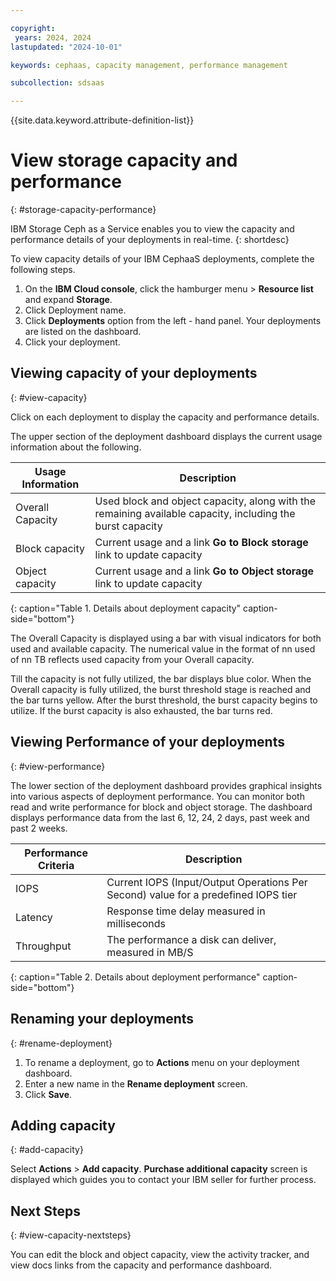 ```yaml
---

copyright:
 years: 2024, 2024
lastupdated: "2024-10-01"

keywords: cephaas, capacity management, performance management

subcollection: sdsaas

---
```


{{site.data.keyword.attribute-definition-list}}

# View storage capacity and performance
{: #storage-capacity-performance}

IBM Storage Ceph as a Service enables you to view the capacity and performance details of your deployments in real-time.
{: shortdesc}

To view capacity details of your IBM CephaaS deployments, complete the following steps.

1. On the **IBM Cloud console**, click the hamburger menu > **Resource list** and expand **Storage**.
2. Click Deployment name.
3. Click **Deployments** option from the left - hand panel. Your deployments are listed on the dashboard.
4. Click your deployment.


## Viewing capacity of your deployments
{: #view-capacity}

Click on each deployment to display the capacity and performance details.

The upper section of the deployment dashboard displays the current usage information about the following.

| Usage Information | Description |
|-------|-------------|
| Overall Capacity | Used block and object capacity, along with the remaining available capacity, including the burst capacity|
| Block capacity | Current usage and a link **Go to Block storage** link to update capacity|
| Object capacity | Current usage and a link **Go to Object storage** link to update capacity |
{: caption="Table 1. Details about deployment capacity" caption-side="bottom"}

The Overall Capacity is displayed using a bar with visual indicators for both used and available capacity. The numerical value in the format of nn used of nn TB reflects used capacity from your Overall capacity.

Till the capacity is not fully utilized, the bar displays blue color. When the Overall capacity is fully utilized, the burst threshold stage is reached and the bar turns yellow. After the burst threshold, the burst capacity begins to utilize. 
If the burst capacity is also exhausted, the bar turns red.

## Viewing Performance of your deployments
{: #view-performance}

The lower section of the deployment dashboard provides graphical insights into various aspects of deployment performance. You can monitor both read and write performance for block and object storage. The dashboard displays performance data from the last 6, 12, 24, 2 days, past week and past 2 weeks.

| Performance Criteria | Description |
|-------|-------------|
| IOPS | Current IOPS (Input/Output Operations Per Second) value for a predefined IOPS tier |
| Latency | Response time delay measured in milliseconds |
| Throughput| The performance a disk can deliver, measured in MB/S|
{: caption="Table 2. Details about deployment performance" caption-side="bottom"}

## Renaming your deployments
{: #rename-deployment}

1. To rename a deployment, go to **Actions** menu on your deployment dashboard.
2. Enter a new name in the **Rename deployment** screen.
3. Click **Save**.

## Adding capacity
{: #add-capacity}

Select **Actions** > **Add capacity**. **Purchase additional capacity** screen is displayed which guides you to contact your IBM seller for further process.

## Next Steps
{: #view-capacity-nextsteps}

You can edit the block and object capacity, view the activity tracker, and view docs links from the capacity and performance dashboard. 
